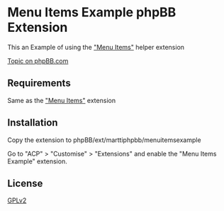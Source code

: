 # Menu Items Example phpBB Extension

This an Example of using the ["Menu Items"](https://github.com/marttiphpbb/phpbb-ext-menuitems) helper extension

[Topic on phpBB.com](https://www.phpbb.com/community/viewtopic.php?f=456&t=2468816)

## Requirements

Same as the ["Menu Items"](https://github.com/marttiphpbb/phpbb-ext-menuitems) extension

## Installation

Copy the extension to phpBB/ext/marttiphpbb/menuitemsexample

Go to "ACP" > "Customise" > "Extensions" and enable the "Menu Items Example" extension.

## License

[GPLv2](license.txt)
